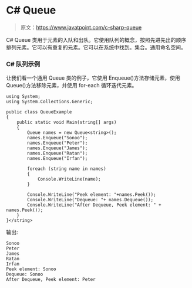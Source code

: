 # C# Queue

> 原文：<https://www.javatpoint.com/c-sharp-queue>

C# Queue <t>类用于元素的入队和出队。它使用队列的概念，按照先进先出的顺序排列元素。它可以有重复的元素。它可以在系统中找到。集合。通用命名空间。</t>

### C# 队列<t>示例</t>

让我们看一个通用 Queue <t>类的例子，它使用 Enqueue()方法存储元素，使用 Queue()方法移除元素，并使用 for-each 循环迭代元素。</t>

```
using System;
using System.Collections.Generic;

public class QueueExample
{
    public static void Main(string[] args)
    {
        Queue names = new Queue<string>();
        names.Enqueue("Sonoo");
        names.Enqueue("Peter");
        names.Enqueue("James");
        names.Enqueue("Ratan");
        names.Enqueue("Irfan");

        foreach (string name in names)
        {
            Console.WriteLine(name);
        }

        Console.WriteLine("Peek element: "+names.Peek());
        Console.WriteLine("Dequeue: "+ names.Dequeue());
        Console.WriteLine("After Dequeue, Peek element: " + names.Peek());
    }
}</string> 
```

输出:

```
Sonoo
Peter
James
Ratan
Irfan
Peek element: Sonoo
Dequeue: Sonoo
After Dequeue, Peek element: Peter

```